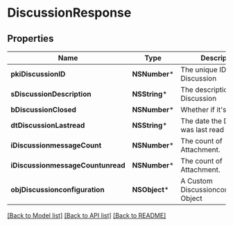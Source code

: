 # DiscussionResponse

## Properties
Name | Type | Description | Notes
------------ | ------------- | ------------- | -------------
**pkiDiscussionID** | **NSNumber*** | The unique ID of the Discussion | 
**sDiscussionDescription** | **NSString*** | The description of the Discussion | 
**bDiscussionClosed** | **NSNumber*** | Whether if it&#39;s an closed | 
**dtDiscussionLastread** | **NSString*** | The date the Discussion was last read | [optional] 
**iDiscussionmessageCount** | **NSNumber*** | The count of Attachment. | 
**iDiscussionmessageCountunread** | **NSNumber*** | The count of Attachment. | 
**objDiscussionconfiguration** | **NSObject*** | A Custom Discussionconfiguration Object | [optional] 

[[Back to Model list]](../README.md#documentation-for-models) [[Back to API list]](../README.md#documentation-for-api-endpoints) [[Back to README]](../README.md)


